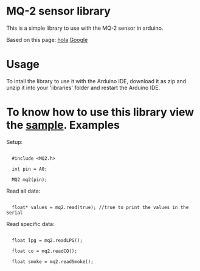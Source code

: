 MQ-2 sensor library
===================

This is a simple library to use with the MQ-2 sensor in arduino.

Based on this page: [hola](http://sandboxelectronics.com/?p=165)
<a href="http://www.google.com">Google</a>

Usage
======
To intall the library to use it with the Arduino IDE, download it as zip and unzip it into your 'libraries' folder and restart the Arduino IDE.

To know how to use this library view the [sample](/arduino_sample/arduino_sample.ino).
Examples
=========
Setup:
<pre lang="cpp"><code>
  #include &#60;MQ2.h&#62;
  
  int pin = A0;
  
  MQ2 mq2(pin);
</code></pre>

Read all data:
<pre lang="cpp"><code>
  float* values = mq2.read(true); //true to print the values in the Serial
</code></pre>

Read specific data:
<pre lang="cpp"><code>
  float lpg = mq2.readLPG();
  
  float co = mq2.readCO();
  
  float smoke = mq2.readSmoke();
</code></pre>
